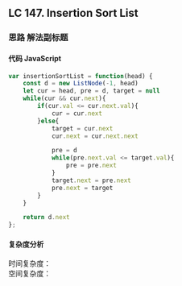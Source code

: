 ## LC 147. Insertion Sort List

### 思路 解法副标题

#### 代码 JavaScript

```JavaScript
var insertionSortList = function(head) {
    const d = new ListNode(-1, head)
    let cur = head, pre = d, target = null
    while(cur && cur.next){
        if(cur.val <= cur.next.val){
            cur = cur.next
        }else{
            target = cur.next
            cur.next = cur.next.next

            pre = d
            while(pre.next.val <= target.val){
                pre = pre.next
            }
            target.next = pre.next
            pre.next = target
        }
    }

    return d.next
};

```

#### 复杂度分析
时间复杂度： </br>
空间复杂度：